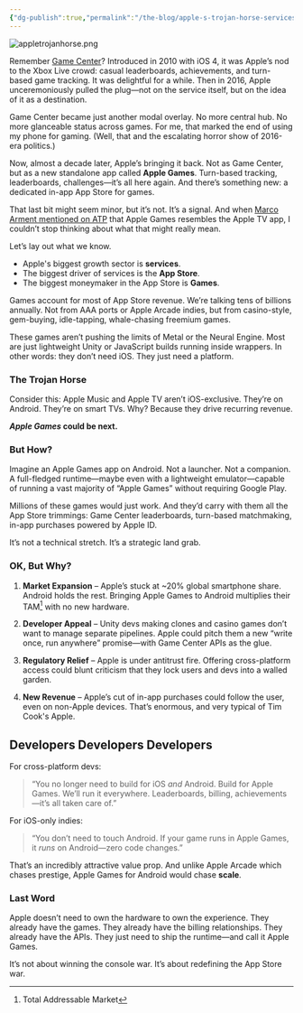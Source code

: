 ```yaml
---
{"dg-publish":true,"permalink":"/the-blog/apple-s-trojan-horse-services-edition/","tags":["apple"]}
---
```


![appletrojanhorse.png](/img/user/The%20Blog/img/appletrojanhorse.png)

Remember [Game Center][gc]? Introduced in 2010 with iOS 4, it was Apple’s nod to the Xbox Live crowd: casual leaderboards, achievements, and turn-based game tracking. It was delightful for a while. Then in 2016, Apple unceremoniously pulled the plug—not on the service itself, but on the idea of it as a destination.

Game Center became just another modal overlay. No more central hub. No more glanceable status across games. For me, that marked the end of using my phone for gaming. (Well, that and the escalating horror show of 2016-era politics.)

Now, almost a decade later, Apple’s bringing it back. Not as Game Center, but as a new standalone app called **Apple Games**. Turn-based tracking, leaderboards, challenges—it’s all here again. And there’s something new: a dedicated in-app App Store for games.

That last bit might seem minor, but it’s not. It’s a signal. And when [Marco Arment mentioned on ATP][atp] that Apple Games resembles the Apple TV app, I couldn’t stop thinking about what that might really mean.

Let’s lay out what we know.
- Apple's biggest growth sector is **services**.
- The biggest driver of services is the **App Store**.
- The biggest moneymaker in the App Store is **Games**.

Games account for most of App Store revenue. We’re talking tens of billions annually. Not from AAA ports or Apple Arcade indies, but from casino-style, gem-buying, idle-tapping, whale-chasing freemium games.

These games aren’t pushing the limits of Metal or the Neural Engine. Most are just lightweight Unity or JavaScript builds running inside wrappers. In other words: they don’t need iOS. They just need a platform.
### The Trojan Horse
Consider this: Apple Music and Apple TV aren’t iOS-exclusive. They’re on Android. They’re on smart TVs. Why? Because they drive recurring revenue.

**_Apple Games_ could be next.**
### But How?
Imagine an Apple Games app on Android. Not a launcher. Not a companion. A full-fledged runtime—maybe even with a lightweight emulator—capable of running a vast majority of “Apple Games” without requiring Google Play.

Millions of these games would just work. And they’d carry with them all the App Store trimmings: Game Center leaderboards, turn-based matchmaking, in-app purchases powered by Apple ID.

It’s not a technical stretch. It’s a strategic land grab.

### OK, But Why?
1. **Market Expansion** – Apple’s stuck at ~20% global smartphone share. Android holds the rest. Bringing Apple Games to Android multiplies their TAM[^TAM] with no new hardware.
    
2. **Developer Appeal** – Unity devs making clones and casino games don’t want to manage separate pipelines. Apple could pitch them a new “write once, run anywhere” promise—with Game Center APIs as the glue.
    
3. **Regulatory Relief** – Apple is under antitrust fire. Offering cross-platform access could blunt criticism that they lock users and devs into a walled garden.
    
4. **New Revenue** – Apple’s cut of in-app purchases could follow the user, even on non-Apple devices. That’s enormous, and very typical of Tim Cook's Apple.

## Developers Developers Developers
For cross-platform devs:

> “You no longer need to build for iOS _and_ Android. Build for Apple Games. We’ll run it everywhere. Leaderboards, billing, achievements—it’s all taken care of.”

For iOS-only indies:

> “You don’t need to touch Android. If your game runs in Apple Games, it _runs_ on Android—zero code changes.”

That’s an incredibly attractive value prop. And unlike Apple Arcade which chases prestige, Apple Games for Android would chase **scale**.

### Last Word
Apple doesn’t need to own the hardware to own the experience. They already have the games. They already have the billing relationships. They already have the APIs. They just need to ship the runtime—and call it Apple Games.

It’s not about winning the console war. It’s about redefining the App Store war.

[gc]: https://en.wikipedia.org/wiki/Game_Center
[atp]: https://atp.fm/643
[^TAM]: Total Addressable Market

